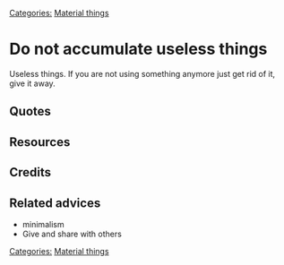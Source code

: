 [Categories:](../Categories/index.md) [Material things](../Categories/Material%20things.md)
# Do not accumulate useless things

Useless things. If you are not using something anymore just get rid of it, give it away.

## Quotes

## Resources

## Credits

## Related advices

- minimalism
- Give and share with others

[Categories:](../Categories/index.md) [Material things](../Categories/Material%20things.md)
